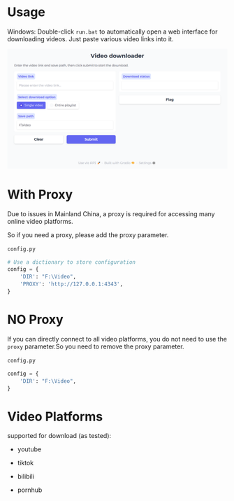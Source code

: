 # Usage

Windows: Double-click `run.bat` to automatically open a web interface for downloading videos. Just paste various video links into it.

![image-20250627234350524](./README.assets/image-20250627234350524.png)



# With Proxy

Due to issues in Mainland China, a proxy is required for accessing many online video platforms.

So if you need a proxy, please add the proxy parameter.

`config.py`

```python
# Use a dictionary to store configuration
config = {
    'DIR': "F:\Video",
    'PROXY': 'http://127.0.0.1:4343',
}
```

# NO Proxy

If you can directly connect to all video platforms, you do not need to use the `proxy` parameter.So you need to remove the proxy parameter.

`config.py`

```python
config = {
    'DIR': "F:\Video",
}
```

# Video Platforms

supported for download (as tested):

- youtube


- tiktok


- bilibili


- pornhub


